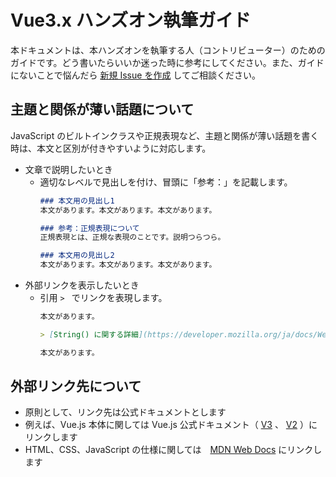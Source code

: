 # Vue3.x ハンズオン執筆ガイド

本ドキュメントは、本ハンズオンを執筆する人（コントリビューター）のためのガイドです。どう書いたらいいか迷った時に参考にしてください。また、ガイドにないことで悩んだら [新規 Issue を作成](https://github.com/vuejs-jp/handson-vue3-examples/issues/new) してご相談ください。

## 主題と関係が薄い話題について
JavaScript のビルトインクラスや正規表現など、主題と関係が薄い話題を書く時は、本文と区別が付きやすいように対応します。

- 文章で説明したいとき
    - 適切なレベルで見出しを付け、冒頭に「参考：」を記載します。
        ```md
        ### 本文用の見出し1
        本文があります。本文があります。本文があります。
        
        ### 参考：正規表現について
        正規表現とは、正規な表現のことです。説明つらつら。
        
        ### 本文用の見出し2
        本文があります。本文があります。本文があります。
        ```
- 外部リンクを表示したいとき
    - 引用 `> ` でリンクを表現します。
        ```md
        本文があります。
        
        > [String() に関する詳細](https://developer.mozilla.org/ja/docs/Web/JavaScript/Reference/Global_Objects/String/String)
        
        本文があります。
        ```

## 外部リンク先について
- 原則として、リンク先は公式ドキュメントとします
- 例えば、Vue.js 本体に関しては Vue.js 公式ドキュメント（ [V3](https://v3.ja.vuejs.org/guide/introduction.html) 、 [V2](https://jp.vuejs.org/v2/guide/) ）にリンクします
- HTML、CSS、JavaScript の仕様に関しては　[MDN Web Docs](https://developer.mozilla.org/ja/docs/Web) にリンクします
